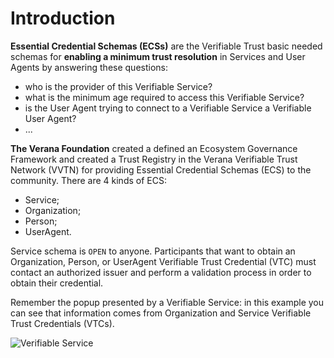 # Introduction

**Essential Credential Schemas (ECSs)** are the Verifiable Trust basic needed schemas for **enabling a minimum trust resolution** in Services and User Agents by answering these questions:

- who is the provider of this Verifiable Service?
- what is the minimum age required to access this Verifiable Service?
- is the User Agent trying to connect to a Verifiable Service a Verifiable User Agent?
- ...

**The Verana Foundation** created a defined an Ecosystem Governance Framework and created a Trust Registry in the Verana Verifiable Trust Network (VVTN) for providing Essential Credential Schemas (ECS) to the community. There are 4 kinds of ECS:

- Service;
- Organization;
- Person;
- UserAgent.

Service schema is `OPEN` to anyone. Participants that want to obtain an Organization, Person, or UserAgent Verifiable Trust Credential (VTC) must contact an authorized issuer and perform a validation process in order to obtain their credential.

Remember the popup presented by a Verifiable Service: in this example you can see that information comes from Organization and Service Verifiable Trust Credentials (VTCs).

![Verifiable Service](/img/vt-creds-explained.png)
